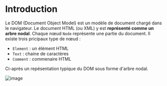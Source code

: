 # Introduction

Le DOM \(Document Object Model\) est un modèle de document chargé dans le navigateur. Le document HTML \(ou XML\) y est **représenté comme un arbre nodal**. Chaque nœud `Node` représente une partie du document. Il existe trois pricipaux type de nœud :

* `Element` : un élément HTML 
* `Text` : chaine de caractères
* `Comment` : commenaire HTML

Ci-après un repésentation typique du DOM sous forme d'arbre nodal.

![image](http://www.ntu.edu.sg/home/ehchua/programming/webprogramming/images/JS_DOMExample.png)


